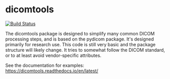 # dicomtools

[![Build Status](https://travis-ci.org/stevenengler/dicomtools.svg?branch=master)](https://travis-ci.org/stevenengler/dicomtools)

The dicomtools package is designed to simplify many common DICOM processing steps, and is based
on the pydicom package.
It's designed primarily for research use.
This code is still very basic and the package structure will likely change.
It tries to somewhat follow the DICOM standard, or to at least avoid vendor-specific attributes.

See the documentation for examples: https://dicomtools.readthedocs.io/en/latest/
